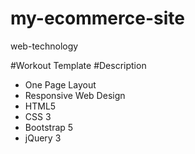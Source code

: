 # my-ecommerce-site
web-technology 

#Workout Template 
#Description
- One Page Layout
- Responsive Web Design 
- HTML5
- CSS 3
- Bootstrap 5
- jQuery 3
